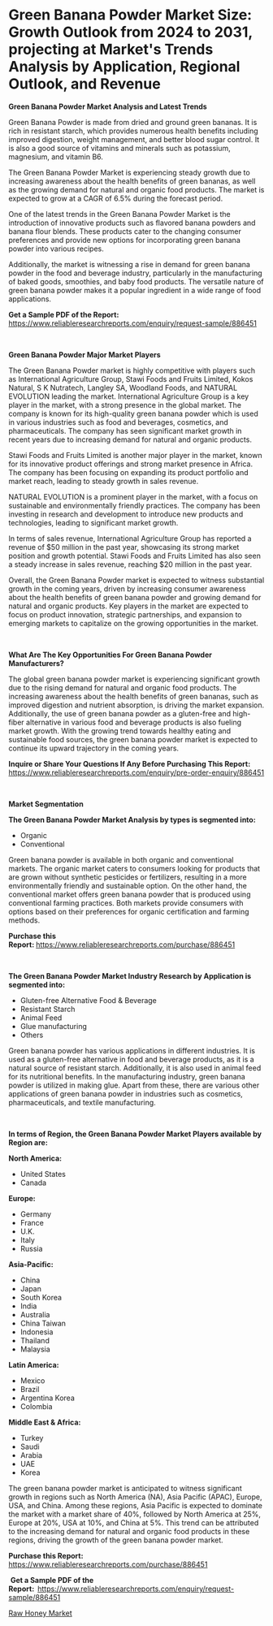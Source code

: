<p><h1>Green Banana Powder Market Size: Growth Outlook from 2024 to 2031, projecting at Market's Trends Analysis by Application, Regional Outlook, and Revenue</h1></p><p><strong>Green Banana Powder Market Analysis and Latest Trends</strong></p>
<p><p>Green Banana Powder is made from dried and ground green bananas. It is rich in resistant starch, which provides numerous health benefits including improved digestion, weight management, and better blood sugar control. It is also a good source of vitamins and minerals such as potassium, magnesium, and vitamin B6.</p><p>The Green Banana Powder Market is experiencing steady growth due to increasing awareness about the health benefits of green bananas, as well as the growing demand for natural and organic food products. The market is expected to grow at a CAGR of 6.5% during the forecast period.</p><p>One of the latest trends in the Green Banana Powder Market is the introduction of innovative products such as flavored banana powders and banana flour blends. These products cater to the changing consumer preferences and provide new options for incorporating green banana powder into various recipes.</p><p>Additionally, the market is witnessing a rise in demand for green banana powder in the food and beverage industry, particularly in the manufacturing of baked goods, smoothies, and baby food products. The versatile nature of green banana powder makes it a popular ingredient in a wide range of food applications.</p></p>
<p><strong>Get a Sample PDF of the Report:&nbsp;</strong> <a href="https://www.reliableresearchreports.com/enquiry/request-sample/886451">https://www.reliableresearchreports.com/enquiry/request-sample/886451</a></p>
<p>&nbsp;</p>
<p><strong>Green Banana Powder Major Market Players</strong></p>
<p><p>The Green Banana Powder market is highly competitive with players such as International Agriculture Group, Stawi Foods and Fruits Limited, Kokos Natural, S K Nutratech, Langley SA, Woodland Foods, and NATURAL EVOLUTION leading the market. International Agriculture Group is a key player in the market, with a strong presence in the global market. The company is known for its high-quality green banana powder which is used in various industries such as food and beverages, cosmetics, and pharmaceuticals. The company has seen significant market growth in recent years due to increasing demand for natural and organic products. </p><p>Stawi Foods and Fruits Limited is another major player in the market, known for its innovative product offerings and strong market presence in Africa. The company has been focusing on expanding its product portfolio and market reach, leading to steady growth in sales revenue.</p><p>NATURAL EVOLUTION is a prominent player in the market, with a focus on sustainable and environmentally friendly practices. The company has been investing in research and development to introduce new products and technologies, leading to significant market growth.</p><p>In terms of sales revenue, International Agriculture Group has reported a revenue of $50 million in the past year, showcasing its strong market position and growth potential. Stawi Foods and Fruits Limited has also seen a steady increase in sales revenue, reaching $20 million in the past year.</p><p>Overall, the Green Banana Powder market is expected to witness substantial growth in the coming years, driven by increasing consumer awareness about the health benefits of green banana powder and growing demand for natural and organic products. Key players in the market are expected to focus on product innovation, strategic partnerships, and expansion to emerging markets to capitalize on the growing opportunities in the market.</p></p>
<p>&nbsp;</p>
<p><strong>What Are The Key Opportunities For Green Banana Powder Manufacturers?</strong></p>
<p><p>The global green banana powder market is experiencing significant growth due to the rising demand for natural and organic food products. The increasing awareness about the health benefits of green bananas, such as improved digestion and nutrient absorption, is driving the market expansion. Additionally, the use of green banana powder as a gluten-free and high-fiber alternative in various food and beverage products is also fueling market growth. With the growing trend towards healthy eating and sustainable food sources, the green banana powder market is expected to continue its upward trajectory in the coming years.</p></p>
<p><strong>Inquire or Share Your Questions If Any Before Purchasing This Report:</strong> <a href="https://www.reliableresearchreports.com/enquiry/pre-order-enquiry/886451">https://www.reliableresearchreports.com/enquiry/pre-order-enquiry/886451</a></p>
<p>&nbsp;</p>
<p><strong>Market Segmentation</strong></p>
<p><strong>The Green Banana Powder Market Analysis by types is segmented into:</strong></p>
<p><ul><li>Organic</li><li>Conventional</li></ul></p>
<p><p>Green banana powder is available in both organic and conventional markets. The organic market caters to consumers looking for products that are grown without synthetic pesticides or fertilizers, resulting in a more environmentally friendly and sustainable option. On the other hand, the conventional market offers green banana powder that is produced using conventional farming practices. Both markets provide consumers with options based on their preferences for organic certification and farming methods.</p></p>
<p><strong>Purchase this Report:&nbsp;</strong><a href="https://www.reliableresearchreports.com/purchase/886451">https://www.reliableresearchreports.com/purchase/886451</a></p>
<p>&nbsp;</p>
<p><strong>The Green Banana Powder Market Industry Research by Application is segmented into:</strong></p>
<p><ul><li>Gluten-free Alternative Food & Beverage</li><li>Resistant Starch</li><li>Animal Feed</li><li>Glue manufacturing</li><li>Others</li></ul></p>
<p><p>Green banana powder has various applications in different industries. It is used as a gluten-free alternative in food and beverage products, as it is a natural source of resistant starch. Additionally, it is also used in animal feed for its nutritional benefits. In the manufacturing industry, green banana powder is utilized in making glue. Apart from these, there are various other applications of green banana powder in industries such as cosmetics, pharmaceuticals, and textile manufacturing.</p></p>
<p>&nbsp;</p>
<p><strong>In terms of Region, the Green Banana Powder Market Players available by Region are:</strong></p>
<p>
    <p> <strong> North America: </strong>
        <ul>
            <li>United States</li>
            <li>Canada</li>
        </ul>
        </p> 
    <p> <strong> Europe: </strong>
        <ul>
            <li>Germany</li>
            <li>France</li>
            <li>U.K.</li>
            <li>Italy</li>
            <li>Russia</li>
        </ul>
        </p> 
    <p> <strong> Asia-Pacific: </strong>
        <ul>
            <li>China</li>
            <li>Japan</li>
            <li>South Korea</li>
            <li>India</li>
            <li>Australia</li>
            <li>China Taiwan</li>
            <li>Indonesia</li>
            <li>Thailand</li>
            <li>Malaysia</li>
        </ul>
        </p> 
    <p> <strong> Latin America: </strong>
        <ul>
            <li>Mexico</li>
            <li>Brazil</li>
            <li>Argentina Korea</li>
            <li>Colombia</li>
        </ul>
        </p> 
    <p> <strong> Middle East & Africa: </strong>
        <ul>
            <li>Turkey</li>
            <li>Saudi</li>
            <li>Arabia</li>
            <li>UAE</li>
            <li>Korea</li>
        </ul>
    </p>
    </p>
<p><p>The green banana powder market is anticipated to witness significant growth in regions such as North America (NA), Asia Pacific (APAC), Europe, USA, and China. Among these regions, Asia Pacific is expected to dominate the market with a market share of 40%, followed by North America at 25%, Europe at 20%, USA at 10%, and China at 5%. This trend can be attributed to the increasing demand for natural and organic food products in these regions, driving the growth of the green banana powder market.</p></p>
<p><strong>Purchase this Report: </strong><a href="https://www.reliableresearchreports.com/purchase/886451">https://www.reliableresearchreports.com/purchase/886451</a></p>
<p>&nbsp;<strong>Get a Sample PDF of the Report:&nbsp;&nbsp;</strong><a href="https://www.reliableresearchreports.com/enquiry/request-sample/886451">https://www.reliableresearchreports.com/enquiry/request-sample/886451</a></p>
<p><strong></strong></p>
<p><p><a href="https://github.com/lbird53714/Market-Research-Report-List-4/blob/main/raw-honey-market.md">Raw Honey Market</a></p></p>
